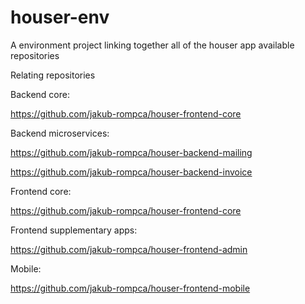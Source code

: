 # houser-env
A environment project linking together all of the houser app available repositories

Relating repositories

Backend core:

https://github.com/jakub-rompca/houser-frontend-core


Backend microservices:

https://github.com/jakub-rompca/houser-backend-mailing

https://github.com/jakub-rompca/houser-backend-invoice


Frontend core:

https://github.com/jakub-rompca/houser-frontend-core


Frontend supplementary apps:

https://github.com/jakub-rompca/houser-frontend-admin

Mobile:

https://github.com/jakub-rompca/houser-frontend-mobile
